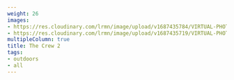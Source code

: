 ```yaml
---
weight: 26
images:
- https://res.cloudinary.com/lrmn/image/upload/v1687435784/VIRTUAL-PHOTOGRAPHY/thecrew/Pic_20210702_080022_3840x2160_ywfsla.jpg
- https://res.cloudinary.com/lrmn/image/upload/v1687435719/VIRTUAL-PHOTOGRAPHY/thecrew/Pic_20210702_080417_3840x2160_kfwlvt.jpg
multipleColumn: true
title: The Crew 2
tags:
- outdoors
- all
---
```

